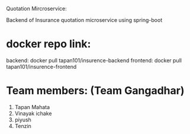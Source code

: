 Quotation Mircroservice:

Backend of Insurance quotation microservice using spring-boot

# docker repo link: 

backend: docker pull tapan101/insurence-backend 
frontend: docker pull tapan101/insurence-frontend 

# Team members: (Team Gangadhar)
1. Tapan Mahata
2. Vinayak ichake
3. piyush
4. Tenzin